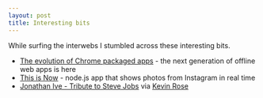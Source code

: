 ```yaml
---
layout: post
title: Interesting bits
---
```


While surfing the interwebs I stumbled across these interesting bits.

- [The evolution of Chrome packaged apps](http://blog.chromium.org/2012/08/the-evolution-of-chrome-packaged-apps.html) - the next generation of offline web apps is here
- [This is Now](http://now.jit.su/) - node.js app that shows photos from Instagram in real time
- [Jonathan Ive - Tribute to Steve Jobs](http://www.youtube.com/watch?v=GnGI76__sSA) via [Kevin Rose](http://kevinrose.com/)